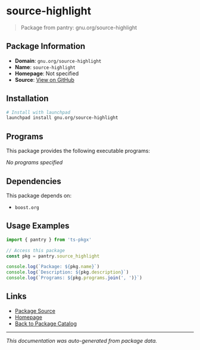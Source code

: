 # source-highlight

> Package from pantry: gnu.org/source-highlight

## Package Information

- **Domain**: `gnu.org/source-highlight`
- **Name**: `source-highlight`
- **Homepage**: Not specified
- **Source**: [View on GitHub](https://github.com/pkgxdev/pantry/tree/main/projects/gnu.org/source-highlight/package.yml)

## Installation

```bash
# Install with launchpad
launchpad install gnu.org/source-highlight
```

## Programs

This package provides the following executable programs:

*No programs specified*

## Dependencies

This package depends on:

- `boost.org`

## Usage Examples

```typescript
import { pantry } from 'ts-pkgx'

// Access this package
const pkg = pantry.source_highlight

console.log(`Package: ${pkg.name}`)
console.log(`Description: ${pkg.description}`)
console.log(`Programs: ${pkg.programs.join(', ')}`)
```

## Links

- [Package Source](https://github.com/pkgxdev/pantry/tree/main/projects/gnu.org/source-highlight/package.yml)
- [Homepage](#)
- [Back to Package Catalog](../package-catalog.md)

---

*This documentation was auto-generated from package data.*

